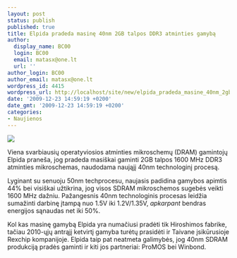 ```yaml
---
layout: post
status: publish
published: true
title: Elpida pradeda masinę 40nm 2GB talpos DDR3 atminties gamybą
author:
  display_name: BC00
  login: BC00
  email: matasx@one.lt
  url: ''
author_login: BC00
author_email: matasx@one.lt
wordpress_id: 4415
wordpress_url: http://localhost/site/new/elpida_pradeda_masine_40nm_2gb_talpos_ddr3_atminties_gamyba/
date: '2009-12-23 14:59:19 +0200'
date_gmt: '2009-12-23 14:59:19 +0200'
categories:
- Naujienos
---
```

<div class="imgright"><img src="http://t2.gstatic.com/images?q=tbn:G1F2HihVqfPt6M:http://lp.pcmoddingmy.com/albums/userpics/Kingston/KHX6400D2LLK2_2G/ic.jpg"  /></div>
<p>Viena svarbiausių operatyviosios atminties mikroschemų (DRAM) gamintojų Elpida praneša, jog  pradeda masiškai gaminti 2GB talpos 1600 MHz DDR3 atminties mikroschemas, naudodama naująjį 40nm technologinį procesą.</p>
<p>Lyginant su senuoju 50nm techprocesu, naujasis padidina gamybos apimtis 44% bei visiškai užtikrina, jog visos SDRAM mikroschemos sugebės veikti 1600 MHz dažniu. Pažangesnis 40nm technologinis procesas leidžia sumažinti darbinę įtampą nuo 1.5V iki 1.2V/1.35V, <i>apkarpant</i> bendras energijos sąnaudas net iki 50%.</p>
<p>Kol kas masinę gamybą Elpida yra numačiusi pradėti tik Hiroshimos fabrike, tačiau 2010-ųjų antrąjį ketvirtį gamyba turėtų prasidėti ir Taivane įsikūrusioje Rexchip kompanijoje. Elpida taip pat neatmeta galimybės, jog 40nm SDRAM produkciją pradės gaminti ir kiti jos partneriai: ProMOS bei Winbond.<br /></p>
